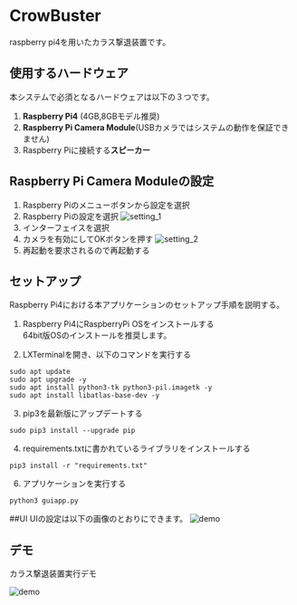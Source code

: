 # CrowBuster
raspberry pi4を用いたカラス撃退装置です。

## 使用するハードウェア
本システムで必須となるハードウェアは以下の３つです。
1. **Raspberry Pi4** (4GB,8GBモデル推奨)
2. **Raspberry Pi Camera Module**(USBカメラではシステムの動作を保証できません)
3. Raspberry Piに接続する**スピーカー**

## Raspberry Pi Camera Moduleの設定
1. Raspberry Piのメニューボタンから設定を選択
2. Raspberry Piの設定を選択
![setting_1](https://github.com/merry1147/CrowBuster/blob/main/img/setting1.png)
3. インターフェイスを選択
4. カメラを有効にしてOKボタンを押す
![setting_2](https://github.com/merry1147/CrowBuster/blob/main/img/setting2.png)
5. 再起動を要求されるので再起動する

## セットアップ
Raspberry Pi4における本アプリケーションのセットアップ手順を説明する。

1. Raspberry Pi4にRaspberryPi OSをインストールする  
64bit版OSのインストールを推奨します。

2. LXTerminalを開き、以下のコマンドを実行する
```
sudo apt update
sudo apt upgrade -y
sudo apt install python3-tk python3-pil.imagetk -y
sudo apt install libatlas-base-dev -y
```
3. pip3を最新版にアップデートする
```
sudo pip3 install --upgrade pip
```
4. requirements.txtに書かれているライブラリをインストールする
```
pip3 install -r "requirements.txt"
```
6. アプリケーションを実行する
```
python3 guiapp.py
```
##UI
UIの設定は以下の画像のとおりにできます。
![demo](https://github.com/merry1147/CrowBuster/blob/main/img/UI.png)
## デモ
カラス撃退装置実行デモ

![demo](https://github.com/merry1147/CrowBuster/blob/main/img/demo.gif)
